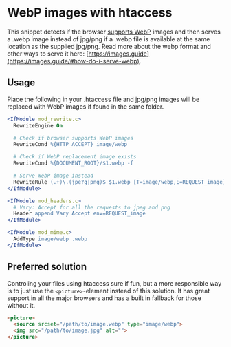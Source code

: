 # WebP images with htaccess
This snippet detects if the browser [supports WebP](http://caniuse.com/#search=webp) images and then serves a .webp image instead of jpg/png if a .webp file is available at the same location as the supplied jpg/png. Read more about the webp format and other ways to serve it here: [https://images.guide](https://images.guide/#how-do-i-serve-webp).

## Usage
Place the following in your .htaccess file and jpg/png images will be replaced with WebP images if found in the same folder.
```apache
<IfModule mod_rewrite.c>
  RewriteEngine On

  # Check if browser supports WebP images
  RewriteCond %{HTTP_ACCEPT} image/webp

  # Check if WebP replacement image exists
  RewriteCond %{DOCUMENT_ROOT}/$1.webp -f

  # Serve WebP image instead
  RewriteRule (.+)\.(jpe?g|png)$ $1.webp [T=image/webp,E=REQUEST_image]
</IfModule>

<IfModule mod_headers.c>
  # Vary: Accept for all the requests to jpeg and png
  Header append Vary Accept env=REQUEST_image
</IfModule>

<IfModule mod_mime.c>
  AddType image/webp .webp
</IfModule>
```

## Preferred solution
Controling your files using htaccess sure if fun, but a more responsible way is to just use the `<picture>`-element instead of this solution. It has great support in all the major browsers and has a built in fallback for those without it.
```html
<picture>
  <source srcset="/path/to/image.webp" type="image/webp">
  <img src="/path/to/image.jpg" alt="">
</picture>
```
